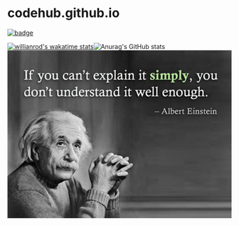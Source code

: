 # codehub.github.io
[![badge](https://glitch-image.vercel.app/api?url=https://github.com/rusevrosen/codehub.github.io/blob/main/Enter-the-Matrix.png)](https://glitch-image.vercel.app/api?url=https://github.com/rusevrosen/codehub.github.io/blob/main/Enter-the-Matrix.png)

[![willianrod's wakatime stats](https://github-readme-stats.vercel.app/api/wakatime?rusevrosen=willianrod&layout=compact)](https://github.com/rusevrosen/github-readme-stats)![Anurag's GitHub stats](https://github-readme-stats.vercel.app/api?username=rusevrosen&show_icons=true&theme=radical)
![Quote](https://github.com/rusevrosen/codehub.github.io/blob/main/Quote_Albert_Einstein.jpg)
